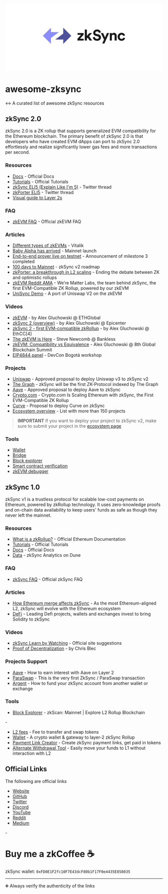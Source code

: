 ![](./zkSync-logo.png)

# awesome-zksync

↔️ A curated list of awesome zkSync resources

## zkSync 2.0

zkSync 2.0 is a ZK rollup that supports generalized EVM compatibility for the Ethereum blockchain. The primary benefit of zkSync 2.0 is that developers who have created EVM dApps can port to zkSync 2.0 effortlessly and realize significantly lower gas fees and more transactions per second.

### Resources

- [Docs](https://v2-docs.zksync.io/dev/) - Official Docs
- [Tutorials](https://v2-docs.zksync.io/dev/tutorials/) - Official Tutorials
- [zkSync ELI5 (Explain Like I'm 5)](https://twitter.com/0xangelfish/status/1460303951627128832) - Twitter thread
- [zkPorter ELI5](https://twitter.com/0xangelfish/status/1460741464757919744) - Twitter thread
- [Visual guide to Layer 2s](https://mirror.xyz/cliffton.eth/mCO-oaRIOyvEpIZ5hJrmU-cNDZ3Z9Es7mXOPH_I9uoM)

### FAQ

- [zkEVM FAQ](https://zksync.io/zkevm/) - Official zkEVM FAQ

### Articles

- [Different types of zkEVMs](https://vitalik.ca/general/2022/08/04/zkevm.html) - Vitalik
- [Baby Alpha has arrived](https://blog.matter-labs.io/baby-alpha-has-arrived-5b10798bc623) - Mainnet launch
- [End-to-end prover live on testnet](https://blog.matter-labs.io/milestone-3-zksync-end-to-end-prover-is-now-live-on-testnet-9ee4fdc1874f) - Announcement of milestone 3 completed
- [100 days to Mainnet](https://blog.matter-labs.io/100-days-to-mainnet-6f230893bd73) - zkSync v2 roadmap
- [zkPorter: a breakthrough in L2 scaling](https://medium.com/matter-labs/zkporter-a-breakthrough-in-l2-scaling-ed5e48842fbf) - Ending the debate between ZK and optimistic rollups
- [zkEVM Reddit AMA](https://www.reddit.com/r/ethereum/comments/q8q822/ama_were_matter_labs_the_team_behind_zksync_the/) - We’re Matter Labs, the team behind zkSync, the first EVM-Compatible ZK Rollup, powered by our zkEVM
- [UniSync Demo](https://medium.com/matter-labs/unisync-a-port-of-uniswap-v2-on-the-zkevm-b12954748504) - A port of Uniswap V2 on the zkEVM

### Videos

- [zkEVM](https://youtu.be/6wLSkpIHXM8) - by Alex Gluchowski @ ETHGlobal
- [zkSync 2 (overview)](https://www.youtube.com/watch?v=7jPusi4BJWc) - by Alex Gluchowski @ Epicenter
- [zkSync 2 - first EVM-compatible zkRollup](https://www.youtube.com/watch?v=zknVgruhjnU) - by Alex Gluchowski @ EthCC[4]
- [The zkEVM is Here](https://www.youtube.com/watch?v=QkZUlqetTRA) - Steve Newcomb @ Bankless
- [zkEVM: Compatibility vs Equivalence](https://www.youtube.com/watch?v=-Kglh-5Na-k&t=2265s) - Alex Gluchowski @ 8th Global Blockchain Summit
- [EIP4844 panel](https://www.youtube.com/watch?v=idBYmaok520&t=13461s) - DevCon Bogotá workshop

### Projects

- [Uniswap](https://app.uniswap.org/#/vote/2/25) - Approved proposal to deploy Uniswap v3 to zkSync v2
- [The Graph](https://blog.matter-labs.io/thegraph-51c45d351029) - zkSync will be the first ZK-Protocol indexed by The Graph
- [Aave](https://snapshot.org/#/aave.eth/proposal/0x8257d8c7681a3587a61f0d97997045c4d35815031d56386c854afa66f0d04351) - Approved proposal to deploy Aave to zkSync
- [Crypto.com](https://blog.matter-labs.io/cryptocom-cb911e7ba58c) - Crypto.com Is Scaling Ethereum with zkSync, the First EVM-Compatible ZK Rollup
- [Curve](https://gov.curve.fi/t/proposal-to-launch-curve-on-zksync/4367) - Proposal to deploy Curve on zkSync
- [Ecosystem overview](https://ecosystem.zksync.io/) - List with more than 150 projects

> **IMPORTANT** If you want to deploy your project to zkSync v2, make sure to submit your project in the [ecosystem page](https://ecosystem.zksync.io/)

### Tools

- [Wallet](https://portal.zksync.io/)
- [Bridge](https://portal.zksync.io/bridge)
- [Block explorer](https://scan-v2.zksync.dev/)
- [Smart contract verification](https://scan-v2.zksync.dev/contracts/verify)
- [zkEVM debugger](https://scan-v2.zksync.dev/tools/debugger)

## zkSync 1.0

zkSync v1 is a trustless protocol for scalable low-cost payments on Ethereum, powered by zkRollup technology. It uses zero-knowledge proofs and on-chain data availability to keep users' funds as safe as though they never left the mainnet.

### Resources

- [What is a zkRollup?](https://ethereum.org/en/developers/docs/scaling/layer-2-rollups/#zk-rollups) - Official Ethereum Documentation
- [Tutorials](https://zksync.io/userdocs/tutorials.html) - Official Tutorials
- [Docs](https://zksync.io/dev/) - Official Docs
- [Data](https://dune.xyz/Marcov/zkSync) - zkSync Analytics on Dune

### FAQ

- [zkSync FAQ](https://zksync.io/userdocs/faq.html) - Official zkSync FAQ

### Articles

- [How Ethereum merge affects zkSync](https://blog.matter-labs.io/the-ethereum-merge-how-it-affects-zksync-ba3f00b8542b) - As the most Ethereum-aligned L2, zkSync will evolve with the Ethereum ecosystem
- [DeFi](https://blog.matter-labs.io/leading-defi-projects-and-exchanges-invest-to-bring-solidity-to-zksync-9a3df978f824) - Leading Defi projects, wallets and exchanges invest to bring Solidity to zkSync

### Videos

- [zkSync Learn by Watching](https://zksync.io/faq/learnbywatching.html) - Official site suggestions
- [Proof of Decentralization](https://www.crowdcast.io/e/pod-zksync) - by Chris Blec

### Projects Support

- [Aave](https://www.argent.xyz/blog/how-to-earn-interest-with-aave-on-layer-2/) - How to earn interest with Aave on Layer 2
- [ParaSwap](https://twitter.com/paraswap/status/1469429505060126728) - This is the very first ZkSync / ParaSwap transaction
- [Argent](https://support.argent.xyz/hc/en-us/articles/4406742741649-How-to-fund-your-zkSync-account-from-another-wallet-or-exchange) - How to fund your zkSync account from another wallet or exchange

### Tools

- [Block Explorer](https://zkscan.io/) - zkScan: Mainnet | Explore L2 Rollup Blockchain
<!-- - Network Status https://uptime.com/s/zksync - Current StatusHistory & Incidents -->-
- [L2 fees](https://l2fees.info/) - Fee to transfer and swap tokens
- [Wallet](https://wallet.zksync.io/) - A crypto wallet & gateway to layer-2 zkSync Rollup
- [Payment Link Creator](https://link.zksync.io/) - Create zkSync payment links, get paid in tokens
- [Alternate Withdrawal Tool](https://withdraw.zksync.io/) - Easily move your funds to L1 without interaction with L2

## Official Links

The following are official links

- [Website](https://zksync.io/)
- [GitHub](https://github.com/matter-labs)
- [Twitter](https://twitter.com/zksync)
- [Discord](https://discord.gg/nMaPGrDDwk)
- [YouTube](https://www.youtube.com/c/MatterLabs)
- [Reddit](https://www.reddit.com/r/zkSync/)
- [Medium](https://blog.matter-labs.io/)
<!-- Jobs https://jobs.eu.lever.co/matterlabs -->-

# Buy me a zkCoffee ☕️

zkSync wallet: `0xFD0E1F2fc10F7E43dcF80b1F17F0e4435E858035`

---

➕ Always verify the authenticity of the links
